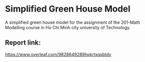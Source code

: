 # Simplified Green House Model
A simplified green house model for the assignment of the 201-Math Modelling course in Ho Chi Minh city university of Technology.

## Report link:
https://www.overleaf.com/9828649289hpkrtxqsbtdv
